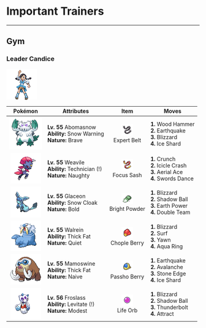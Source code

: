 # Important Trainers


---

## Gym

### Leader Candice

![Leader Candice](../../assets/important_trainers/candice.png)

| Pokémon | Attributes | Item | Moves |
|:-------:|------------|:----:|-------|
| ![Abomasnow](../../assets/sprites/abomasnow/front.gif) | **Lv. 55** Abomasnow<br>**Ability:** <span class="tooltip" title="The Pokémon summons a hailstorm in battle.">Snow Warning</span><br>**Nature:** <span class="tooltip" title="[+Atk, -Spd]">Brave</span> | ![Expert Belt](../../assets/items/expert_belt.png "Expert Belt")<br><span class="tooltip" title="An item to be held by a Pokémon. It is a well-worn belt that slightly boosts the power of supereffective moves.">Expert Belt</span> | **1.** Wood Hammer<br>**2.** Earthquake<br>**3.** Blizzard<br>**4.** Ice Shard |
| ![Weavile](../../assets/sprites/weavile/front.gif) | **Lv. 55** Weavile<br>**Ability:** <span class="tooltip" title="Powers up the Pokémon’s weaker moves.">Technician (!)</span><br>**Nature:** <span class="tooltip" title="[+Atk, -Sp. Def]">Naughty</span> | ![Focus Sash](../../assets/items/focus_sash.png "Focus Sash")<br><span class="tooltip" title="An item to be held by a Pokémon. If it has full HP, the holder will endure one potential KO attack, leaving 1 HP.">Focus Sash</span> | **1.** Crunch<br>**2.** Icicle Crash<br>**3.** Aerial Ace<br>**4.** Swords Dance |
| ![Glaceon](../../assets/sprites/glaceon/front.gif) | **Lv. 55** Glaceon<br>**Ability:** <span class="tooltip" title="Raises evasion in a hailstorm.">Snow Cloak</span><br>**Nature:** <span class="tooltip" title="[+Def, -Atk]">Bold</span> | ![Bright Powder](../../assets/items/bright_powder.png "Bright Powder")<br><span class="tooltip" title="An item to be held by a Pokémon. It casts a tricky glare that lowers the opponent’s accuracy.">Bright Powder</span> | **1.** Blizzard<br>**2.** Shadow Ball<br>**3.** Earth Power<br>**4.** Double Team |
| ![Walrein](../../assets/sprites/walrein/front.gif) | **Lv. 55** Walrein<br>**Ability:** <span class="tooltip" title="Raises resistance to Fire-​ and Ice-type moves.">Thick Fat</span><br>**Nature:** <span class="tooltip" title="[+Sp. Atk, -Spd]">Quiet</span> | ![Chople Berry](../../assets/items/chople_berry.png "Chople Berry")<br><span class="tooltip" title="A Poffin ingredient. If held by a Pokémon, it weakens a foe’s supereffective Fighting-type attack.">Chople Berry</span> | **1.** Blizzard<br>**2.** Surf<br>**3.** Yawn<br>**4.** Aqua Ring |
| ![Mamoswine](../../assets/sprites/mamoswine/front.gif) | **Lv. 55** Mamoswine<br>**Ability:** <span class="tooltip" title="Raises resistance to Fire-​ and Ice-type moves.">Thick Fat</span><br>**Nature:** <span class="tooltip" title="[+Spd, -Sp. Def]">Naive</span> | ![Passho Berry](../../assets/items/passho_berry.png "Passho Berry")<br><span class="tooltip" title="A Poffin ingredient. If held by a Pokémon, it weakens a foe’s supereffective Water-type attack.">Passho Berry</span> | **1.** Earthquake<br>**2.** Avalanche<br>**3.** Stone Edge<br>**4.** Ice Shard |
| ![Froslass](../../assets/sprites/froslass/front.gif) | **Lv. 56** Froslass<br>**Ability:** <span class="tooltip" title="Gives full immunity to all Ground-type moves.">Levitate (!)</span><br>**Nature:** <span class="tooltip" title="[+Sp. Atk, -Atk]">Modest</span> | ![Life Orb](../../assets/items/life_orb.png "Life Orb")<br><span class="tooltip" title="An item to be held by a Pokémon. It boosts the power of moves, but at the cost of some HP on each hit.">Life Orb</span> | **1.** Blizzard<br>**2.** Shadow Ball<br>**3.** Thunderbolt<br>**4.** Attract |


